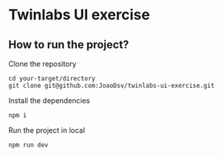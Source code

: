 # Twinlabs UI exercise

## How to run the project?

Clone the repository

```
cd your-target/directory
git clone git@github.com:JoaoDsv/twinlabs-ui-exercise.git
```

Install the dependencies

```
npm i
```

Run the project in local

```
npm run dev
```

